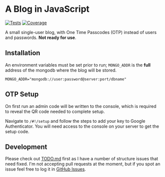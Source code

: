 # A Blog in JavaScript

[![Tests](https://travis-ci.org/underscoredotspace/blogJS.svg?branch=master)](https://travis-ci.org/underscoredotspace/blogJS)
[![Coverage](https://coveralls.io/repos/github/underscoredotspace/blogJS/badge.svg?branch=master)](https://coveralls.io/github/underscoredotspace/blogJS?branch=master)

A small single-user blog, with One Time Passcodes (OTP) instead of users and passwords. **Not ready for use**. 

## Installation
An environment variables must be set prior to run; `MONGO_ADDR` is the  **full** address of the mongodb where the blog will be stored. 

``MONGO_ADDR="mongodb://user:password@server:port/dbname"
``

## OTP Setup
On first run an admin code will be written to the console, which is required to reveal the QR code needed to complete setup. 

Navigate to `/#!/setup` and follow the steps to add your key to Google Authenticator. You will need access to the console on your server to get the setup code. 

## Development
Please check out [TODO.md](httsp://github.com/underscoredotspace/blogJS/blob/master/TODO.md) first as I have a number of structure issues that need fixed. I'm not accepting pull requests at the moment, but if you spot an issue feel free to log it in [GitHub Issues](https://github.com/underscoredotspace/blogJS/issues). 